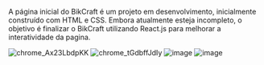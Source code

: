 A página inicial do BikCraft é um projeto em desenvolvimento, inicialmente construído com HTML e CSS. Embora atualmente esteja incompleto, o objetivo é finalizar o BikCraft utilizando React.js para melhorar a interatividade da pagina.

![chrome_Ax23LbdpKK](https://github.com/laissilva04/BikCraft/assets/146146262/f1f18995-ebb1-4ff4-a20f-ec2a15ee3922)
![chrome_tGdbffJdIy](https://github.com/laissilva04/BikCraft/assets/146146262/5dbce875-05b4-4a25-9a04-ad79b29238ee)
![image](https://github.com/user-attachments/assets/832a532f-b7af-4953-a5a4-25095853d86b)
![image](https://github.com/user-attachments/assets/8bc62c24-fd2e-49f2-a8d3-6d08b7adc8ec)

